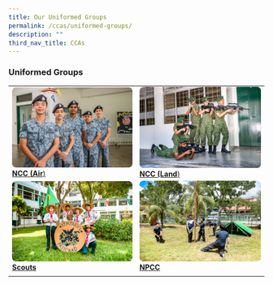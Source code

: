 ```yaml
---
title: Our Uniformed Groups
permalink: /ccas/uniformed-groups/
description: ""
third_nav_title: CCAs
---
```

### **Uniformed Groups**

|||
|-----|-----|
|<a href="/cca/Uniformed-Groups/ncc-air/"><img src="/images/Updated%20photos%20for%20CCA/ncc-air.png"></a>[**NCC (Air**)](/cca/Uniformed-Groups/ncc-air/) | <a href="/cca/Uniformed-Groups/ncc-land/"><img src="/images/Updated%20photos%20for%20CCA/ncc%20land.png"></a>[**NCC (Land**)](/cca/Uniformed-Groups/ncc-land/)| 
|<a href="/cca/Uniformed-Groups/scouts/"><img src="/images/Updated%20photos%20for%20CCA/scouts.png"></a>[**Scouts**](/cca/Uniformed-Groups/scouts/) | <a href="/cca/Uniformed-Groups/npcc/"><img src="/images/Updated%20photos%20for%20CCA/npcc2020.png"></a>[**NPCC**](/cca/Uniformed-Groups/npcc/)|
||||
